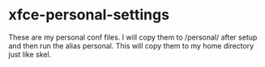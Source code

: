 # xfce-personal-settings

These are my personal conf files.  I will copy them to /personal/ after setup
and then run the alias personal.  This will copy them to my home directory
just like skel.
 
